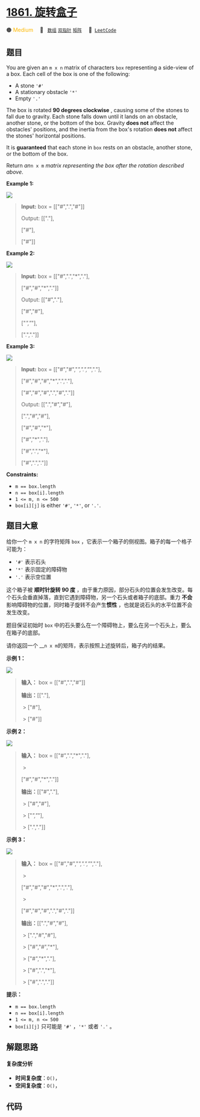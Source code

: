 # [1861. 旋转盒子](https://leetcode.com/problems/rotating-the-box)

🟠 <font color=#ffb800>Medium</font>&emsp; 🔖&ensp; [`数组`](/outline/tag/array.md) [`双指针`](/outline/tag/two-pointers.md) [`矩阵`](/outline/tag/matrix.md)&emsp; 🔗&ensp;[`LeetCode`](https://leetcode.com/problems/rotating-the-box)

## 题目

You are given an `m x n` matrix of characters `box` representing a side-view
of a box. Each cell of the box is one of the following:

  * A stone `'#'`
  * A stationary obstacle `'*'`
  * Empty `'.'`

The box is rotated **90 degrees clockwise** , causing some of the stones to
fall due to gravity. Each stone falls down until it lands on an obstacle,
another stone, or the bottom of the box. Gravity **does not** affect the
obstacles' positions, and the inertia from the box's rotation **does not**
affect the stones' horizontal positions.

It is **guaranteed** that each stone in `box` rests on an obstacle, another
stone, or the bottom of the box.

Return _an_`n x m` _matrix representing the box after the rotation described
above_.



**Example 1:**

![](https://assets.leetcode.com/uploads/2021/04/08/rotatingtheboxleetcodewithstones.png)

> 
> 
> 
> 
> 
> **Input:** box = [["#",".","#"]]
> 
> Output: [["."],
> 
> > 
> > 
>  ["#"],
> 
> > 
> > 
>  ["#"]]

**Example 2:**

![](https://assets.leetcode.com/uploads/2021/04/08/rotatingtheboxleetcode2withstones.png)

> 
> 
> 
> 
> 
> **Input:** box = [["#",".","*","."],
> 
> > 
> > 
> > 
>   ["#","#","*","."]]
> 
> Output: [["#","."],
> 
> > 
> > 
>  ["#","#"],
> 
> > 
> > 
>  ["*","*"],
> 
> > 
> > 
>  [".","."]]

**Example 3:**

![](https://assets.leetcode.com/uploads/2021/04/08/rotatingtheboxleetcode3withstone.png)

> 
> 
> 
> 
> 
> **Input:** box = [["#","#","*",".","*","."],
> 
> > 
> > 
> > 
>   ["#","#","#","*",".","."],
> 
> > 
> > 
> > 
>   ["#","#","#",".","#","."]]
> 
> Output: [[".","#","#"],
> 
> > 
> > 
>  [".","#","#"],
> 
> > 
> > 
>  ["#","#","*"],
> 
> > 
> > 
>  ["#","*","."],
> 
> > 
> > 
>  ["#",".","*"],
> 
> > 
> > 
>  ["#",".","."]]

**Constraints:**

  * `m == box.length`
  * `n == box[i].length`
  * `1 <= m, n <= 500`
  * `box[i][j]` is either `'#'`, `'*'`, or `'.'`.


## 题目大意

给你一个 `m x n` 的字符矩阵 `box` ，它表示一个箱子的侧视图。箱子的每一个格子可能为：

  * `'#'` 表示石头
  * `'*'` 表示固定的障碍物
  * `'.'` 表示空位置

这个箱子被 **顺时针旋转 90 度** ，由于重力原因，部分石头的位置会发生改变。每个石头会垂直掉落，直到它遇到障碍物，另一个石头或者箱子的底部。重力
**不会** 影响障碍物的位置，同时箱子旋转不会产生**惯性** ，也就是说石头的水平位置不会发生改变。

题目保证初始时 `box` 中的石头要么在一个障碍物上，要么在另一个石头上，要么在箱子的底部。

请你返回一个 __`n x m`的矩阵，表示按照上述旋转后，箱子内的结果。

**示例 1：**

![](https://assets.leetcode.com/uploads/2021/04/08/rotatingtheboxleetcodewithstones.png)

> 
> 
> 
> 
> 
> **输入：** box = [["#",".","#"]]
> 
> **输出：**[["."],
> 
>  > 
>  ["#"],
> 
>  > 
>  ["#"]]
> 
> 

**示例 2：**

![](https://assets.leetcode.com/uploads/2021/04/08/rotatingtheboxleetcode2withstones.png)

> 
> 
> 
> 
> 
> **输入：** box = [["#",".","*","."],
> 
>  > 
> > 
>    ["#","#","*","."]]
> 
> **输出：**[["#","."],
> 
>  > 
>  ["#","#"],
> 
>  > 
>  ["*","*"],
> 
>  > 
>  [".","."]]
> 
> 

**示例 3：**

![](https://assets.leetcode.com/uploads/2021/04/08/rotatingtheboxleetcode3withstone.png)

> 
> 
> 
> 
> 
> **输入：** box = [["#","#","*",".","*","."],
> 
>  > 
> > 
>    ["#","#","#","*",".","."],
> 
>  > 
> > 
>    ["#","#","#",".","#","."]]
> 
> **输出：**[[".","#","#"],
> 
>  > 
>  [".","#","#"],
> 
>  > 
>  ["#","#","*"],
> 
>  > 
>  ["#","*","."],
> 
>  > 
>  ["#",".","*"],
> 
>  > 
>  ["#",".","."]]
> 
> 

**提示：**

  * `m == box.length`
  * `n == box[i].length`
  * `1 <= m, n <= 500`
  * `box[i][j]` 只可能是 `'#'` ，`'*'` 或者 `'.'` 。


## 解题思路

#### 复杂度分析

- **时间复杂度**：`O()`，
- **空间复杂度**：`O()`，

## 代码

```javascript

```